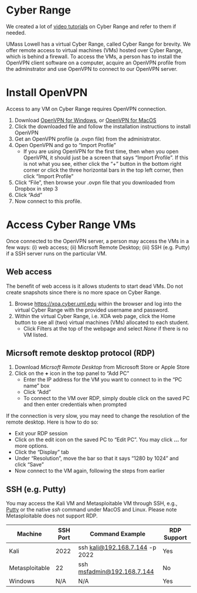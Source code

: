# Cyber Range

We created a lot of [video tutorials](https://sites.uml.edu/ccf/education/video-tutorials/) on Cyber Range and refer to them if needed.

UMass Lowell has a virtual Cyber Range, called Cyber Range for brevity. We offer remote access to virtual machines (VMs) hosted over Cyber Range, which is behind a firewall. To access the VMs, a person has to install the OpenVPN client software on a computer, acquire an OpenVPN profile from the adminstrator and use OpenVPN to connect to our OpenVPN server. 

# Install OpenVPN
Access to any VM on Cyber Range requires OpenVPN connection.

1. Download [OpenVPN for Windows](https://openvpn.net/client-connect-vpn-for-windows/), or [OpenVPN for MacOS](https://openvpn.net/client-connect-vpn-for-mac-os/)
2. Click the downloaded file and follow the installation instructions to install OpenVPN 
3. Get an OpenVPN profile (a .ovpn file) from the administrator.
4. Open OpenVPN and go to “Import Profile” 
   - If you are using OpenVPN for the first time, then when you open OpenVPN, it should just be a screen that says “Import Profile”. If this is not what you see, either click the “+” button in the bottom right corner or click the three horizontal bars in the top left corner, then click “Import Profile”
5. Click “File”, then browse your .ovpn file that you downloaded from Dropbox in step 3
6. Click “Add”
7. Now connect to this profile.

# Access Cyber Range VMs
Once connected to the OpenVPN server, a person may access the VMs in a few ways: (i) web access; (ii) Micrsoft Remote Desktop; (iii) SSH (e.g. Putty) if a SSH server runs on the particular VM.

## Web access
The benefit of web access is it allows students to start dead VMs. Do not create snapshots since there is no more space on Cyber Range.

1. Browse https://xoa.cyber.uml.edu within the browser and log into the virtual Cyber Range with the provided username and password.
2. Within the virtual Cyber Range, i.e. XOA web page, click the Home button to see all (two) virtual machines (VMs) allocated to each student. 
   - Click Filters at the top of the webpage and select *None* if there is no VM listed.


## Micrsoft remote desktop protocol (RDP)
1. Download *Micrsoft Remote Desktop* from Microsoft Store or Apple Store
2. Click on the **+** icon in the top panel to “Add PC”
   - Enter the IP address for the VM you want to connect to in the “PC name” box
   - Click “Add”
   - To connect to the VM over RDP, simply double click on the saved PC and then enter credentials when prompted

If the connection is very slow, you may need to change the resolution of the remote desktop. Here is how to do so:
- Exit your RDP session
- Click on the edit icon on the saved PC to “Edit PC”. You may click **...** for more options.
- Click the “Display” tab
- Under “Resolution”, move the bar so that it says “1280 by 1024” and click “Save”
- Now connect to the VM again, following the steps from earlier

## SSH (e.g. Putty)
You may access the Kali VM and Metasploitable VM through SSH, e.g., [Putty](https://www.chiark.greenend.org.uk/~sgtatham/putty/latest.html) or the native *ssh* command under MacOS and Linux. Please note Metasploitable does not support RDP.


|Machine       |	SSH Port |	Command Example             |	RDP Support |
|--------------|-----------|------------------------------|-------------|
|Kali          | 	2022	   |ssh kali@192.168.7.144 -p 2022|	Yes         |
|Metasploitable|	22	      |ssh msfadmin@192.168.7.144    |	No          |
|Windows	      |N/A        |	N/A                         |	Yes         |

